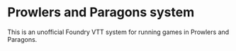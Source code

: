 # Prowlers and Paragons system

This is an unofficial Foundry VTT system for running games in Prowlers and Paragons.

